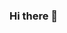 ### Hi there 👋

<!--
**k4rist/K4RIST** is a ✨ _special_ ✨ repository because its `README.md` (this file) appears on your GitHub profile.

Here are some ideas to get you started:

- 🔭 I’m currently working on ...Working websites
- 🌱 I’m currently learning ...Html
- 👯 I’m looking to collaborate on ...I'd like to work on my own
- 🤔 I’m looking for help with ...Html
- 💬 Ask me about ...No
- 📫 How to reach me: ...No
- 😄 Pronouns: ...I i think
- ⚡ Fun fact: ...I don't know
-->
